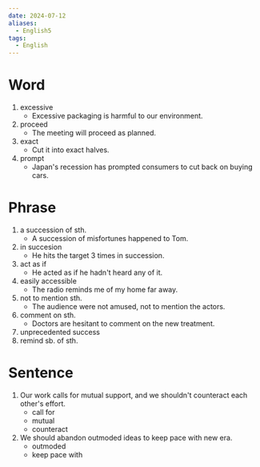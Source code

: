 ```yaml
---
date: 2024-07-12
aliases:
  - English5
tags:
  - English
---
```

# Word
1. excessive
	- Excessive packaging is harmful to our environment.
2. proceed
	- The meeting will proceed as planned.
3. exact
	- Cut it into exact halves.
4. prompt
	- Japan's recession has prompted consumers to cut back on buying cars.
# Phrase
1. a succession of sth.
	- A succession of misfortunes happened to Tom.
2. in succesion
	 - He hits the target 3 times in succession.
3. act as if
	- He acted as if he hadn't heard any of it.
4. easily accessible
	- The radio reminds me of my home far away.
5. not to mention sth.
	- The audience were not amused, not to mention the actors.
6. comment on sth.
	- Doctors are hesitant to comment on the new treatment.
7. unprecedented success
8. remind sb. of sth.
# Sentence
1. Our work calls for mutual support, and we shouldn't counteract each other's effort.
	- call for
	- mutual
	- counteract
2. We should abandon outmoded ideas to keep pace with new era.
	- outmoded
	- keep pace with